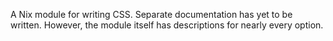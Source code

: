 A Nix module for writing CSS. Separate documentation has yet to be written. However, the module itself has descriptions for nearly every option.
